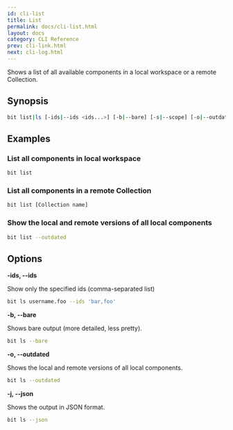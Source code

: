 ```yaml
---
id: cli-list
title: List
permalink: docs/cli-list.html
layout: docs
category: CLI Reference
prev: cli-link.html
next: cli-log.html
---
```


Shows a list of all available components in a local workspace or a remote Collection.

## Synopsis

```bash
bit list|ls [-ids|--ids <ids...>] [-b|--bare] [-s|--scope] [-o|--outdated] [-j|--json] [Collection]
```

## Examples

### List all components in local workspace

```bash
bit list
```

### List all components in a remote Collection

```bash
bit list [Collection name]
```

### Show the local and remote versions of all local components

```bash
bit list --outdated
```

## Options

**-ids, --ids**

Show only the specified ids (comma-separated list)

```bash
bit ls username.foo --ids 'bar,foo'
```

**-b, --bare**

Shows bare output (more detailed, less pretty).

```bash
bit ls --bare
```

**-o, --outdated**

Shows the local and remote versions of all local components.

```bash
bit ls --outdated
```

**-j, --json**

Shows the output in JSON format.

```bash
bit ls --json
```